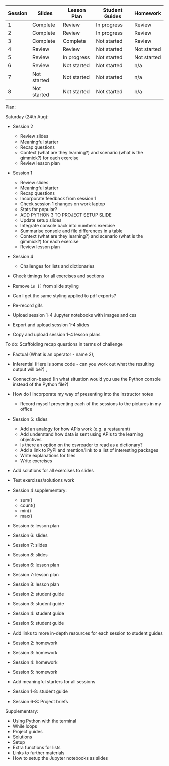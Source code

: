 Session | Slides | Lesson Plan | Student Guides | Homework
---|---|---|---|---
1  | Complete | Review | In progress |  Review 
2  | Complete | Review | In progress |  Review 
3  | Complete | Complete | Not started |  Review 
4  | Review | Review | Not started |  Not started 
5  | Review | In progress | Not started |  Not started 
6  | Review | Not started | Not started |  n/a 
7  | Not started | Not started | Not started | n/a 
8  | Not started | Not started | Not started | n/a 


Plan: 


Saturday (24th Aug):
- Session 2
  - Review slides
  - Meaningful starter
  - Recap questions
  - Context (what are they learning?) and scenario (what is the gimmick?) for each exercise
  - Review lesson plan

- Session 1
  - Review slides
  - Meaningful starter
  - Recap questions
  - Incorporate feedback from session 1
  - Check session 1 changes on work laptop
  - Stats for popular?
  - ADD PYTHON 3 TO PROJECT SETUP SLIDE
  - Update setup slides
  - Integrate console back into numbers exercise
  - Summarise console and file differences in a table
  - Context (what are they learning?) and scenario (what is the gimmick?) for each exercise
  - Review lesson plan

- Session 4
  - Challenges for lists and dictionaries

- Check timings for all exercises and sections

- Remove `in []` from slide styling
- Can I get the same styling applied to pdf exports?
- Re-record gifs
- Upload session 1-4 Jupyter notebooks with images and css
- Export and upload session 1-4 slides
- Copy and upload session 1-4 lesson plans



To do:
Scaffolding recap questions in terms of challenge
  - Factual (What is an operator - name 2), 
  - Inferential (Here is some code - can you work out what the resulting output will be?) , 
  - Connection-based (In what situation would you use the Python console instead of the Python file?)
- How do I incorporate my way of presenting into the instructor notes
  - Record myself presenting each of the sessions to the pictures in my office

- Session 5: slides
  - Add an analogy for how APIs work (e.g. a restaurant)
  - Add understand how data is sent using APIs to the learning objectives
  - Is there an option on the csvreader to read as a dictionary?
  - Add a link to PyPi and mention/link to a list of interesting packages
  - Write explanations for files
  - Write exercises

- Add solutions for all exercises to slides
- Test exercises/solutions work

- Session 4 supplementary:
  - sum()
  - count()
  - min()
  - max()

- Session 5: lesson plan
- Session 6: slides
- Session 7: slides
- Session 8: slides
- Session 6: lesson plan
- Session 7: lesson plan
- Session 8: lesson plan

- Session 2: student guide
- Session 3: student guide
- Session 4: student guide
- Session 5: student guide

- Add links to more in-depth resources for each session to student guides

- Session 2: homework
- Session 3: homework
- Session 4: homework
- Session 5: homework
- Add meaningful starters for all sessions
- Session 1-8: student guide
- Session 6-8: Project briefs

Supplementary:
- Using Python with the terminal
- While loops
- Project guides
- Solutions
- Setup
- Extra functions for lists
- Links to further materials
- How to setup the Jupyter notebooks as slides
